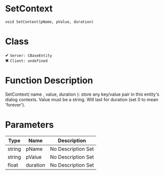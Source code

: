 # SetContext
```
void SetContext(pName, pValue, duration)
```
# Class
✔ `Server: CBaseEntity`  
✖ `Client: undefined`  

# Function Description
SetContext( name , value, duration ): store any key/value pair in this entity's dialog contexts. Value must be a string. Will last for duration (set 0 to mean 'forever').
# Parameters
Type|Name|Description
--|--|--
string|pName|No Description Set
string|pValue|No Description Set
float|duration|No Description Set
